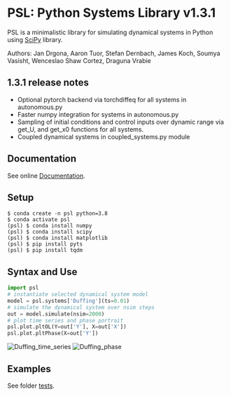 # PSL: Python Systems Library v1.3.1
PSL is a minimalistic library for simulating dynamical systems in Python
using [SciPy](https://scipy.org/) library.

Authors: Jan Drgona, Aaron Tuor, Stefan Dernbach, 
James Koch, Soumya Vasisht, Wenceslao Shaw Cortez, Draguna Vrabie


## 1.3.1 release notes
+ Optional pytorch backend via torchdiffeq for all systems in autonomous.py
+ Faster numpy integration for systems in autonomous.py
+ Sampling of initial conditions and control inputs over dynamic range via get_U, and get_x0 functions for all systems.
+ Coupled dynamical systems in coupled_systems.py module

## Documentation

See online [Documentation](https://pnnl.github.io/psl/).

## Setup

```console
$ conda create -n psl python=3.8
$ conda activate psl
(psl) $ conda install numpy
(psl) $ conda install scipy
(psl) $ conda install matplotlib
(psl) $ pip install pyts
(psl) $ pip install tqdm
```

## Syntax and Use
```python
import psl
# instantiate selected dynamical system model
model = psl.systems['Duffing'](ts=0.01)
# simulate the dynamical system over nsim steps
out = model.simulate(nsim=2000)
# plot time series and phase portrait 
psl.plot.pltOL(Y=out['Y'], X=out['X'])
psl.plot.pltPhase(X=out['Y'])
```

![Duffing_time_series](figs/Duffing_time_series.png)
![Duffing_phase](figs/Duffing_phase.png)

## Examples

See folder [tests](/tests).

